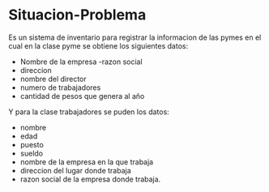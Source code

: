 # Situacion-Problema

Es un sistema de inventario para registrar la informacion de las pymes en el cual en la clase pyme se obtiene los siguientes datos:
- Nombre de la empresa
-razon social
- direccion
- nombre del director
- numero de trabajadores
- cantidad de pesos que genera al año

Y para la clase trabajadores se puden los datos:
- nombre 
- edad
- puesto
- sueldo
- nombre de la empresa en la que trabaja
- direccion del lugar donde trabaja
- razon social de la empresa donde trabaja.
